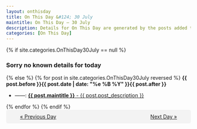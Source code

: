 ```yaml
---
layout: onthisday
title: On This Day &#124; 30 July
maintitle: On This Day — 30 July
description: Details for On This Day are generated by the posts added to the website so the content is subject to changes/updates over time.
categories: [On This Day]
---
```


{% if site.categories.OnThisDay30July == null %}
<h3>Sorry no known details for today</h3>
{% else %}
{% for post in site.categories.OnThisDay30July reversed %}
<strong>{{ post.before }}{{ post.date | date: "%e %B %Y" }}{{ post.after }}</strong>
<ul>
<li> ——: <a class="{{ post.class }}" href="{{ post.url }}"><strong>{{ post.maintitle }}</strong> - {{ post.post_description }}</a></li>
</ul>
{% endfor %}
{% endif %}

<div style="background-color: #f3f3f3; padding: 10px; border-radius: 5px; text-align: center; display: flex; justify-content: space-evenly;">
<a href="/onthisday/07/07-29">« Previous Day</a>
<span style="visibility:hidden;">[ Visit Leap Year February 29 ]</span>
<a href="/onthisday/07/07-31">Next Day »</a>
</div>
